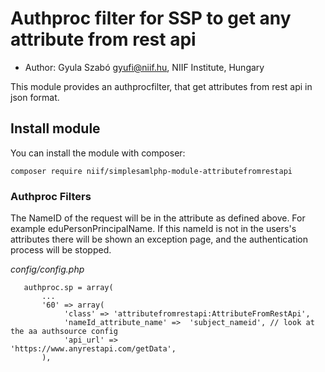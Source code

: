 # Authproc filter for SSP to get any attribute from rest api
* Author: Gyula Szabó <gyufi@niif.hu>, NIIF Institute, Hungary

This module provides an authprocfilter, that get attributes from rest api in json format.

## Install module
You can install the module with composer:

    composer require niif/simplesamlphp-module-attributefromrestapi

### Authproc Filters
The NameID of the request will be in the attribute as defined above. For example eduPersonPrincipalName. If this nameId is not in the users's attributes there will be shown an exception page, and the authentication process will be stopped.

_config/config.php_

```
   authproc.sp = array(
       ...
       '60' => array(
            'class' => 'attributefromrestapi:AttributeFromRestApi',
            'nameId_attribute_name' =>  'subject_nameid', // look at the aa authsource config
            'api_url' =>          'https://www.anyrestapi.com/getData',
       ),
```
